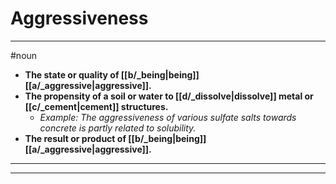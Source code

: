 # Aggressiveness
---
#noun
- **The state or quality of [[b/_being|being]] [[a/_aggressive|aggressive]].**
- **The propensity of a soil or water to [[d/_dissolve|dissolve]] metal or [[c/_cement|cement]] structures.**
	- _Example: The aggressiveness of various sulfate salts towards concrete is partly related to solubility._
- **The result or product of [[b/_being|being]] [[a/_aggressive|aggressive]].**
---
---
